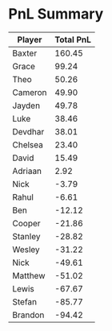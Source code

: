 # PnL Summary

| Player | Total PnL |
|--------|-----------|
| Baxter | 160.45 |
| Grace | 99.24 |
| Theo | 50.26 |
| Cameron | 49.90 |
| Jayden | 49.78 |
| Luke | 38.46 |
| Devdhar | 38.01 |
| Chelsea | 23.40 |
| David | 15.49 |
| Adriaan | 2.92 |
| Nick | -3.79 |
| Rahul | -6.61 |
| Ben | -12.12 |
| Cooper | -21.86 |
| Stanley | -28.82 |
| Wesley | -31.22 |
| Nick | -49.61 |
| Matthew | -51.02 |
| Lewis | -67.67 |
| Stefan | -85.77 |
| Brandon | -94.42 |
